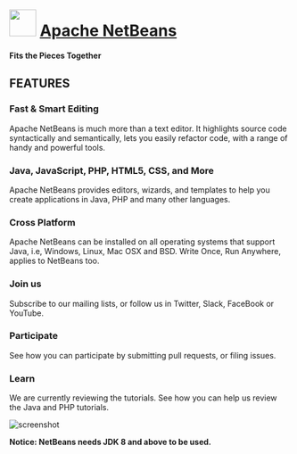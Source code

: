 ﻿# <img src="https://cdn.jsdelivr.net/gh/chtof/chocolatey-packages/automatic/netbeans/netbeans.png" width="48" height="48"/> [Apache NetBeans](https://chocolatey.org/packages/netbeans)

**Fits the Pieces Together**

## FEATURES

### Fast & Smart Editing
Apache NetBeans is much more than a text editor. It highlights source code syntactically and semantically, lets you easily refactor code, with a range of handy and powerful tools.

### Java, JavaScript, PHP, HTML5, CSS, and More
Apache NetBeans provides editors, wizards, and templates to help you create applications in Java, PHP and many other languages.

### Cross Platform
Apache NetBeans can be installed on all operating systems that support Java, i.e, Windows, Linux, Mac OSX and BSD. Write Once, Run Anywhere, applies to NetBeans too.

 
### Join us
Subscribe to our mailing lists, or follow us in Twitter, Slack, FaceBook or YouTube.

 
### Participate
See how you can participate by submitting pull requests, or filing issues.
 
### Learn
We are currently reviewing the tutorials. See how you can help us review the Java and PHP tutorials.

![screenshot](https://cdn.jsdelivr.net/gh/chtof/chocolatey-packages/automatic/netbeans/screenshot.png)

**Notice: NetBeans needs JDK 8 and above to be used.**
